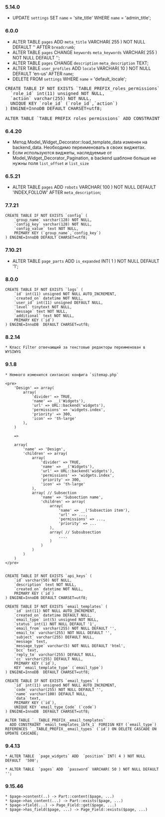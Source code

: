 ### 5.14.0

 * UPDATE `settings` SET  `name` = 'site_title' WHERE `name` = 'admin_title';

### 6.0.0

 * ALTER TABLE  `pages` ADD  `meta_title` VARCHAR( 255 ) NOT NULL DEFAULT  '' AFTER  `breadcrumb`;
 * ALTER TABLE  `pages` CHANGE  `keywords`  `meta_keywords` VARCHAR( 255 ) NOT NULL DEFAULT  '';
 * ALTER TABLE  `pages` CHANGE  `description`  `meta_description` TEXT;
 * ALTER TABLE  `user_profiles` ADD  `locale` VARCHAR( 10 ) NOT NULL DEFAULT  'en-us' AFTER  `name`;
 * DELETE FROM  `settings` WHERE `name` = 'default_locale';

<pre>
CREATE TABLE IF NOT EXISTS `TABLE_PREFIX_roles_permissions` (
  `role_id` int(11) unsigned NOT NULL,
  `action` varchar(255) NOT NULL,
  UNIQUE KEY `role_id` (`role_id`,`action`)
) ENGINE=InnoDB DEFAULT CHARSET=utf8;

ALTER TABLE `TABLE_PREFIX_roles_permissions` ADD CONSTRAINT `roles_permissions_ibfk_1` FOREIGN KEY (`role_id`) REFERENCES `TABLE_PREFIX_roles` (`id`) ON DELETE CASCADE ON UPDATE CASCADE;
</pre>

### 6.4.20

 * Метод Model_Widget_Decorator::load_template_data изменен на backend_data. Необходимо переименовать в своих виджетах.
 * Если используются виджеты, наследуемые от Model_Widget_Decorator_Pagination, в backend шаблоне больше не нужны поля `list_offset` и `list_size`

### 6.5.21

 * ALTER TABLE  `pages` ADD  `robots` VARCHAR( 100 ) NOT NULL DEFAULT  'INDEX,FOLLOW' AFTER  `meta_description`;

### 7.7.21

	CREATE TABLE IF NOT EXISTS `config` (
		`group_name` varchar(128) NOT NULL,
		`config_key` varchar(128) NOT NULL,
		`config_value` text NOT NULL,
		PRIMARY KEY (`group_name`,`config_key`)
	) ENGINE=InnoDB DEFAULT CHARSET=utf8;

### 7.10.21

 * ALTER TABLE  `page_parts` ADD  `is_expanded` INT( 1 ) NOT NULL DEFAULT  '1';

### 8.0.0

	CREATE TABLE IF NOT EXISTS `logs` (
		`id` int(11) unsigned NOT NULL AUTO_INCREMENT,
		`created_on` datetime NOT NULL,
		`user_id` int(11) unsigned DEFAULT NULL,
		`level` tinytext NOT NULL,
		`message` text NOT NULL,
		`additional` text NOT NULL,
		PRIMARY KEY (`id`)
	) ENGINE=InnoDB  DEFAULT CHARSET=utf8;

### 8.2.14

	* Класс Filter отвечающий за текстовые редакторы переименован в WYSIWYG

### 9.1.8

	* Немного изменился синтаксис конфига `sitemap.php`

	<pre>
		'Design' => array(
			array(
				'divider' => TRUE,
				'name' => __('Widgets'), 
				'url' => URL::backend('widgets'),
				'permissions' => 'widgets.index',
				'priority' => 300,
				'icon' => 'th-large'
			),
		)

		=>

		array(
			'name' => 'Design',
			'children' => array(
				array(
					'divider' => TRUE,
					'name' => __('Widgets'), 
					'url' => URL::backend('widgets'),
					'permissions' => 'widgets.index',
					'priority' => 300,
					'icon' => 'th-large'
				),
				array( // Subsection
					'name' => 'Subsection name',
					'children' => array(
						array(
							'name' => __('Subsection item'), 
							'url' => ...,
							'permissions' => ...,
							'priority' => ...
						),
						array( // Subsubsection
							....
						)
					)
				)
			)
		)
	</pre>


	CREATE TABLE IF NOT EXISTS `api_keys` (
		`id` varchar(50) NOT NULL,
		`description` text NOT NULL,
		`created_on` datetime NOT NULL,
		PRIMARY KEY (`id`)
	) ENGINE=InnoDB DEFAULT CHARSET=utf8;

	CREATE TABLE IF NOT EXISTS `email_templates` (
		`id` int(11) NOT NULL AUTO_INCREMENT,
		`created_on` datetime DEFAULT NULL,
		`email_type` int(5) unsigned NOT NULL,
		`status` int(1) NOT NULL DEFAULT '1',
		`email_from` varchar(255) NOT NULL DEFAULT '',
		`email_to` varchar(255) NOT NULL DEFAULT '',
		`subject` varchar(255) DEFAULT NULL,
		`message` text,
		`message_type` varchar(5) NOT NULL DEFAULT 'html',
		`bcc` text,
		`reply_to` varchar(255) DEFAULT NULL,
		`cc` varchar(255) DEFAULT NULL,
		PRIMARY KEY (`id`),
		KEY `email_template_type` (`email_type`)
	) ENGINE=InnoDB  DEFAULT CHARSET=utf8;

	CREATE TABLE IF NOT EXISTS `email_types` (
		`id` int(11) unsigned NOT NULL AUTO_INCREMENT,
		`code` varchar(255) NOT NULL DEFAULT '',
		`name` varchar(100) DEFAULT NULL,
		`data` text,
		PRIMARY KEY (`id`),
		UNIQUE KEY `email_type_Code` (`code`)
	) ENGINE=InnoDB  DEFAULT CHARSET=utf8;

	ALTER TABLE `__TABLE_PREFIX__email_templates`
	  ADD CONSTRAINT `email_templates_ibfk_1` FOREIGN KEY (`email_type`) REFERENCES `__TABLE_PREFIX__email_types` (`id`) ON DELETE CASCADE ON UPDATE CASCADE;

### 9.4.13

	* ALTER TABLE  `page_widgets` ADD  `position` INT( 4 ) NOT NULL DEFAULT  '500';

	* ALTER TABLE  `pages` ADD  `password` VARCHAR( 50 ) NOT NULL DEFAULT  '';

### 9.15.46

	* $page->content(..) -> Part::content($page, ...)
	* $page->has_content(...) -> Part::exists($page, ...)
	* $page->field(...) -> Page_Field::get($page, ...)
	* $page->has_field($page, ...) -> Page_Field::exists($page, ...)